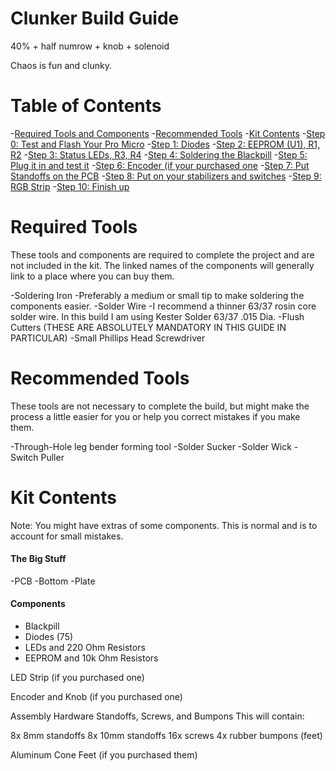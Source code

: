 # Clunker Build Guide
40% + half numrow + knob + solenoid

Chaos is fun and clunky.

# Table of Contents
-[Required Tools and Components](#required)
-[Recommended Tools](#recommended)
-[Kit Contents](#contents)
-[Step 0: Test and Flash Your Pro Micro](#step)
-[Step 1: Diodes](#step)
-[Step 2: EEPROM (U1), R1, R2](#step)
-[Step 3: Status LEDs, R3, R4](#step)
-[Step 4: Soldering the Blackpill](#step)
-[Step 5: Plug it in and test it](#step)
-[Step 6: Encoder (if your purchased one](#step)
-[Step 7: Put Standoffs on the PCB](#step)
-[Step 8: Put on your stabilizers and switches](#step)
-[Step 9: RGB Strip](#step)
-[Step 10: Finish up](#step)


<a id="required">
 
# Required Tools

These tools and components are required to complete the project and are not included in the kit. The linked names of the components will generally link to a place where you can buy them.

-Soldering Iron
-Preferably a medium or small tip to make soldering the components easier.
-Solder Wire
    -I recommend a thinner 63/37 rosin core solder wire. In this build I am using Kester Solder 63/37 .015 Dia. 
    -Flush Cutters (THESE ARE ABSOLUTELY MANDATORY IN THIS GUIDE IN PARTICULAR)
-Small Phillips Head Screwdriver
 
 
<a id="recommended">
 
# Recommended Tools

These tools are not necessary to complete the build, but might make the process a little easier for you or help you correct mistakes if you make them.

-Through-Hole leg bender forming tool
-Solder Sucker
-Solder Wick
-Switch Puller

<a id="contents">

# Kit Contents

Note: You might have extras of some components. This is normal and is to account for small mistakes.

#### The Big Stuff
-PCB
-Bottom
-Plate

#### Components

- Blackpill
- Diodes (75)
- LEDs and 220 Ohm Resistors
- EEPROM and 10k Ohm Resistors



LED Strip
(if you purchased one)

Encoder and Knob
(if you purchased one)

Assembly Hardware
Standoffs, Screws, and Bumpons
This will contain:

8x 8mm standoffs
8x 10mm standoffs
16x screws
4x rubber bumpons (feet)

Aluminum Cone Feet
(if you purchased them)

